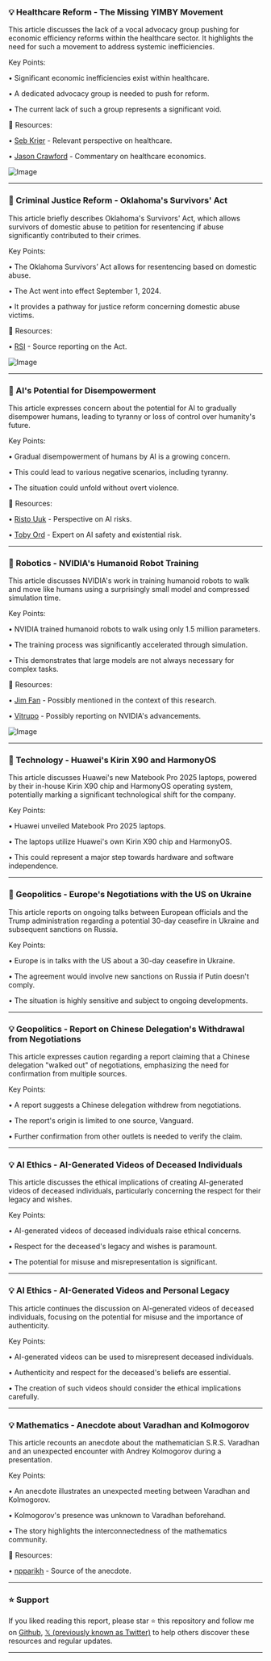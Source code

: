 ### 💡 Healthcare Reform - The Missing YIMBY Movement

This article discusses the lack of a vocal advocacy group pushing for economic efficiency reforms within the healthcare sector.  It highlights the need for such a movement to address systemic inefficiencies.


Key Points:

•  Significant economic inefficiencies exist within healthcare.

•  A dedicated advocacy group is needed to push for reform.

•  The current lack of such a group represents a significant void.


🔗 Resources:

• [Seb Krier](https://x.com/sebkrier) - Relevant perspective on healthcare.

• [Jason Crawford](https://x.com/jasoncrawford) -  Commentary on healthcare economics.

![Image](https://pbs.twimg.com/media/GqnUds_WEAA-QZx?format=png&name=small)


---

### 🤖 Criminal Justice Reform -  Oklahoma's Survivors' Act

This article briefly describes Oklahoma's Survivors' Act, which allows survivors of domestic abuse to petition for resentencing if abuse significantly contributed to their crimes.


Key Points:

• The Oklahoma Survivors’ Act allows for resentencing based on domestic abuse.

•  The Act went into effect September 1, 2024.

•  It provides a pathway for justice reform concerning domestic abuse victims.


🔗 Resources:

• [RSI](https://x.com/RSI) - Source reporting on the Act.

![Image](https://pbs.twimg.com/media/GqnTF69WUAAilab?format=jpg&name=small)


---

### 🤖 AI's Potential for Disempowerment

This article expresses concern about the potential for AI to gradually disempower humans, leading to tyranny or loss of control over humanity's future.


Key Points:

• Gradual disempowerment of humans by AI is a growing concern.

• This could lead to various negative scenarios, including tyranny.

• The situation could unfold without overt violence.


🔗 Resources:

• [Risto Uuk](https://x.com/RistoUuk) - Perspective on AI risks.

• [Toby Ord](https://x.com/tobyordoxford) -  Expert on AI safety and existential risk.


---

### 🤖 Robotics - NVIDIA's Humanoid Robot Training

This article discusses NVIDIA's work in training humanoid robots to walk and move like humans using a surprisingly small model and compressed simulation time.


Key Points:

• NVIDIA trained humanoid robots to walk using only 1.5 million parameters.

•  The training process was significantly accelerated through simulation.

•  This demonstrates that large models are not always necessary for complex tasks.


🔗 Resources:

• [Jim Fan](https://x.com/ESYudkowsky) - Possibly mentioned in the context of this research.

• [Vitrupo](https://x.com/vitrupo) - Possibly reporting on NVIDIA's advancements.

![Image](https://pbs.twimg.com/amplify_video_thumb/1920826698485878784/img/zfHe9j0B3yvh8iss.jpg)


---

### 🚀 Technology - Huawei's Kirin X90 and HarmonyOS

This article discusses Huawei's new Matebook Pro 2025 laptops, powered by their in-house Kirin X90 chip and HarmonyOS operating system, potentially marking a significant technological shift for the company.


Key Points:

• Huawei unveiled Matebook Pro 2025 laptops.

• The laptops utilize Huawei's own Kirin X90 chip and HarmonyOS.

• This could represent a major step towards hardware and software independence.


---

### 🤖 Geopolitics - Europe's Negotiations with the US on Ukraine

This article reports on ongoing talks between European officials and the Trump administration regarding a potential 30-day ceasefire in Ukraine and subsequent sanctions on Russia.


Key Points:

•  Europe is in talks with the US about a 30-day ceasefire in Ukraine.

•  The agreement would involve new sanctions on Russia if Putin doesn't comply.

• The situation is highly sensitive and subject to ongoing developments.


---

### 💡 Geopolitics - Report on Chinese Delegation's Withdrawal from Negotiations

This article expresses caution regarding a report claiming that a Chinese delegation "walked out" of negotiations, emphasizing the need for confirmation from multiple sources.


Key Points:

• A report suggests a Chinese delegation withdrew from negotiations.

• The report's origin is limited to one source, Vanguard.

• Further confirmation from other outlets is needed to verify the claim.


---

### 💡 AI Ethics - AI-Generated Videos of Deceased Individuals

This article discusses the ethical implications of creating AI-generated videos of deceased individuals, particularly concerning the respect for their legacy and wishes.


Key Points:

•  AI-generated videos of deceased individuals raise ethical concerns.

•  Respect for the deceased's legacy and wishes is paramount.

•  The potential for misuse and misrepresentation is significant.


---

### 💡 AI Ethics - AI-Generated Videos and Personal Legacy

This article continues the discussion on AI-generated videos of deceased individuals, focusing on the potential for misuse and the importance of authenticity.


Key Points:

•  AI-generated videos can be used to misrepresent deceased individuals.

•  Authenticity and respect for the deceased's beliefs are essential.

•  The creation of such videos should consider the ethical implications carefully.



---

### 💡 Mathematics - Anecdote about Varadhan and Kolmogorov

This article recounts an anecdote about the mathematician S.R.S. Varadhan and an unexpected encounter with Andrey Kolmogorov during a presentation.


Key Points:

•  An anecdote illustrates an unexpected meeting between Varadhan and Kolmogorov.

•  Kolmogorov's presence was unknown to Varadhan beforehand.

•  The story highlights the interconnectedness of the mathematics community.


🔗 Resources:

• [npparikh](https://x.com/npparikh) - Source of the anecdote.


---

### ⭐️ Support

If you liked reading this report, please star ⭐️ this repository and follow me on [Github](https://github.com/Drix10), [𝕏 (previously known as Twitter)](https://x.com/DRIX_10_) to help others discover these resources and regular updates.

---